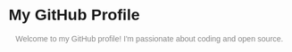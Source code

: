 <!DOCTYPE html>
<html>
<head>
  <title>GitHub Profile</title>
  <style>
    body {
      font-family: Arial, sans-serif;
      margin: 20px;
    }

    h1 {
      text-align: center;
    }

    p {
      text-align: center;
      color: #888;
    }
  </style>
</head>
<body>
  <h1>My GitHub Profile</h1>
  <p>Welcome to my GitHub profile! I'm passionate about coding and open source.</p>
</body>
</html>

